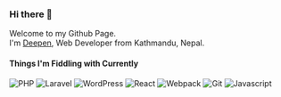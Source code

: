 ### Hi there 👋

Welcome to my Github Page.</br>
I'm [Deepen](https://www.imdpen.com), Web Developer from Kathmandu, Nepal.

#### Things I'm Fiddling with Currently

![PHP](https://img.shields.io/badge/-PHP-7A86B8?style=for-the-badge&logo=php&logoColor=white)
![Laravel](https://img.shields.io/badge/-Laravel-ea580d?style=for-the-badge&logo=laravel&logoColor=white)
![WordPress](https://img.shields.io/badge/-WordPress-213fd4?style=for-the-badge&logo=wordpress&logoColor=white)
![React](https://img.shields.io/badge/-React-45b8d8?style=for-the-badge&logo=react&logoColor=white) 
![Webpack](https://img.shields.io/badge/-Webpack-7A86B8?style=for-the-badge&logo=webpack&logoColor=white)
![Git](https://img.shields.io/badge/-Git-F05032?style=for-the-badge&logo=git&logoColor=white)
![Javascript](https://img.shields.io/badge/-Javascript-007ACC?style=for-the-badge&logo=javascript&logoColor=white)


<!--
**techies23/techies23** is a ✨ _special_ ✨ repository because its `README.md` (this file) appears on your GitHub profile.

Here are some ideas to get you started:

- 🔭 I’m currently working on ...
- 🌱 I’m currently learning ...
- 👯 I’m looking to collaborate on ...
- 🤔 I’m looking for help with ...
- 💬 Ask me about ...
- 📫 How to reach me: ...
- 😄 Pronouns: ...
- ⚡ Fun fact: ...
-->
